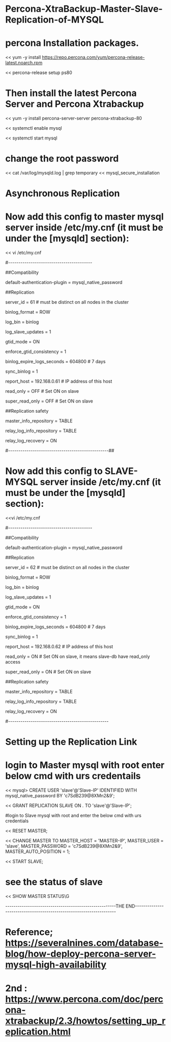 # Percona-XtraBackup-Master-Slave-Replication-of-MYSQL

# percona Installation packages.

<< yum -y install https://repo.percona.com/yum/percona-release-latest.noarch.rpm

<< percona-release setup ps80

# Then install the latest Percona Server and Percona Xtrabackup

<< yum -y install percona-server-server percona-xtrabackup-80

<< systemctl enable mysql

<< systemctl start mysql

# change the root password 

<< cat /var/log/mysqld.log | grep temporary
<< mysql_secure_installation

# Asynchronous Replication
# Now add this config to master mysql server inside /etc/my.cnf (it must be under the [mysqld] section):

<< vi /etc/my.cnf

#-----------------------------------------

##Compatibility

default-authentication-plugin = mysql_native_password
 
##Replication

server_id = 61 # must be distinct on all nodes in the cluster

binlog_format = ROW

log_bin = binlog

log_slave_updates = 1

gtid_mode = ON


enforce_gtid_consistency = 1

binlog_expire_logs_seconds = 604800 # 7 days

sync_binlog = 1

report_host = 192.168.0.61 # IP address of this host

read_only = OFF # Set ON on slave

super_read_only = OFF # Set ON on slave
 
##Replication safety

master_info_repository = TABLE

relay_log_info_repository = TABLE

relay_log_recovery = ON


#-------------------------------------------------##

# Now add this config to SLAVE-MYSQL server inside /etc/my.cnf (it must be under the [mysqld] section):

<<vi /etc/my.cnf

#-----------------------------------------

##Compatibility

default-authentication-plugin = mysql_native_password
 
##Replication

server_id = 62 # must be distinct on all nodes in the cluster

binlog_format = ROW

log_bin = binlog

log_slave_updates = 1

gtid_mode = ON

enforce_gtid_consistency = 1

binlog_expire_logs_seconds = 604800 # 7 days

sync_binlog = 1

report_host = 192.168.0.62 # IP address of this host

read_only = ON # Set ON on slave, it means slave-db have read_only access

super_read_only = ON # Set ON on slave
 
##Replication safety

master_info_repository = TABLE

relay_log_info_repository = TABLE

relay_log_recovery = ON

#-------------------------------------------------

# Setting up the Replication Link

# login to Master mysql with root enter below cmd with urs credentails 

<< mysql> CREATE USER 'slave'@'Slave-IP' IDENTIFIED WITH mysql_native_password BY 'c7SdB239@8XMn2&9';

<< GRANT REPLICATION SLAVE ON *.* TO 'slave'@'Slave-IP';

#login to Slave mysql with root and enter the below cmd with urs credentials 

<< RESET MASTER;

<< CHANGE MASTER TO MASTER_HOST = 'MASTER-IP', MASTER_USER = 'slave', MASTER_PASSWORD = 'c7SdB239@8XMn2&9', MASTER_AUTO_POSITION = 1;

<< START SLAVE;

# see the status of slave

<< SHOW MASTER STATUS\G

------------------------------------------------------THE END--------------------------------------------------------------------

# Reference;  https://severalnines.com/database-blog/how-deploy-percona-server-mysql-high-availability


# 2nd :  https://www.percona.com/doc/percona-xtrabackup/2.3/howtos/setting_up_replication.html

